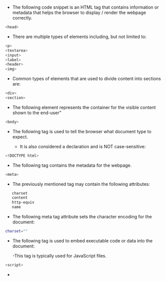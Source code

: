- The following code snippet is an HTML tag that contains information or metadata that helps the browser to display / render the webpage correctly.

```bash
<head>
```

- There are multiple types of elements including, but not limited to:

```bash
<p>
<textarea>
<input>
<label>
<header>
<img>
```

- Common types of elements that are used to divide content into sections are:

```bash
<div>
<section>
```

- The following element represents the container for the visible content shown to the end-user"

```bash
<body>

```

- The following tag is used to tell the browser what document type to expect.  

   - It is also considered a declaration and is NOT case-sensitive:

```bash
<!DOCTYPE html>
```

- The following tag contains the metadata for the webpage.  

```bash
<meta>
```

- The previously mentioned tag may contain the following attributes:

```bash
   charset
   content
   http-equiv
   name
```

- The following meta tag attribute sets the character encoding for the document:

```bash
charset=""
```

- The following tag is used to embed executable code or data into the document:

   -This tag is typically used for JavaScript files.

```bash
<script>
```

- 

